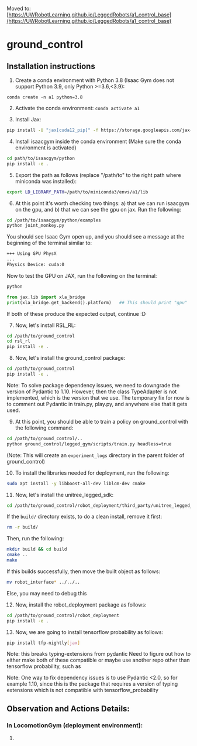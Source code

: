 Moved to: [https://UWRobotLearning.github.io/LeggedRobots/a1_control_base](https://UWRobotLearning.github.io/LeggedRobots/a1_control_base)

# ground_control


## Installation instructions

1. Create a conda environment with Python 3.8 (Isaac Gym does not support Python 3.9, only Python >=3.6,<3.9):

`conda create -n a1 python=3.8`

2. Activate the conda environment:
`conda activate a1`

3. Install Jax: 
```bash
pip install -U "jax[cuda12_pip]" -f https://storage.googleapis.com/jax-releases/jax_cuda_releases.html
```

4. Install isaacgym inside the conda environment (Make sure the conda environment is activated)
```bash
cd path/to/isaacgym/python
pip install -e .
```

5. Export the path as follows (replace "/path/to" to the right path where miniconda was installed):
```bash
export LD_LIBRARY_PATH=/path/to/miniconda3/envs/a1/lib
```

6. At this point it's worth checking two things: a) that we can run isaacgym on the gpu, and b) that we can see the gpu on jax.
Run the following:
```bash
cd /path/to/isaacgym/python/examples
python joint_monkey.py
```
You should see Isaac Gym open up, and you should see a message at the beginning of the terminal similar to:
```bash
+++ Using GPU PhysX
...
Physics Device: cuda:0
```

Now to test the GPU on JAX, run the following on the terminal:
```bash
python
```

```python
from jax.lib import xla_bridge
print(xla_bridge.get_backend().platform)   ## This should print "gpu"
```

If both of these produce the expected output, continue :D

7. Now, let's install RSL_RL:
```bash
cd /path/to/ground_control
cd rsl_rl
pip install -e .
```

8. Now, let's install the ground_control package:
```bash
cd /path/to/ground_control
pip install -e .
```
Note: To solve package dependency issues, we need to downgrade the version of Pydantic to 1.10. However, then the 
class TypeAdapter is not implemented, which is the version that we use. The temporary fix for now is to comment out Pydantic
in train.py, play.py, and anywhere else that it gets used.

9. At this point, you should be able to train a policy on ground_control with the following command:
```bash
cd /path/to/ground_control/..
python ground_control/legged_gym/scripts/train.py headless=true
```
(Note: This will create an `experiment_logs` directory in the parent folder of ground_control)

10. To install the libraries needed for deployment, run the following:
```bash
sudo apt install -y libboost-all-dev liblcm-dev cmake
```

11. Now, let's install the unitree_legged_sdk:
```bash
cd /path/to/ground_control/robot_deployment/third_party/unitree_legged_sdk
```
If the `build/` directory exists, to do a clean install, remove it first:
```bash
rm -r build/
```

Then, run the following:
```bash
mkdir build && cd build
cmake ..
make
```

If this builds successfully, then move the built object as follows:
```bash
mv robot_interface* ../../..
```
Else, you may need to debug this

12. Now, install the robot_deployment package as follows:
```bash
cd /path/to/ground_control/robot_deployment
pip install -e .
```

13. Now, we are going to install tensorflow probability as follows:
```bash
pip install tfp-nightly[jax]
```

Note: this breaks typing-extensions from pydantic
Need to figure out how to either make both of these compatible or maybe use another repo other than tensorflow probability, such as 


Note: One way to fix dependency issues is to use Pydantic <2.0, so for example 1.10, since this is the package that requires a version
of typing extensions which is not compatible with tensorflow_probability


## Observation and Actions Details:

### In LocomotionGym (deployment environment):
1. 
